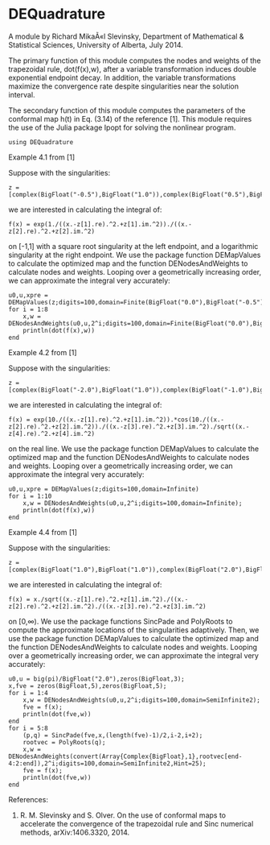 # DEQuadrature

A module by Richard MikaÃ«l Slevinsky,
Department of Mathematical & Statistical Sciences,
University of Alberta, July 2014.

The primary function of this module computes the nodes and weights
of the trapezoidal rule, dot(f(x),w), after a variable transformation induces 
double exponential endpoint decay. In addition, the variable transformations
maximize the convergence rate despite singularities near the solution interval.

The secondary function of this module computes the parameters of the
conformal map h(t) in Eq. (3.14) of the reference [1]. This module requires
the use of the Julia package Ipopt for solving the nonlinear program.


	using DEQuadrature


Example 4.1 from [1]

Suppose with the singularities:


	z = [complex(BigFloat("-0.5"),BigFloat("1.0")),complex(BigFloat("0.5"),BigFloat("0.5"))]


we are interested in calculating the integral of:


	f(x) = exp(1./((x.-z[1].re).^2.+z[1].im.^2))./((x.-z[2].re).^2.+z[2].im.^2)

on [-1,1] with a square root singularity at the left endpoint, and a logarithmic singularity at the right endpoint. We use the package function DEMapValues to calculate the optimized map and the function DENodesAndWeights to calculate nodes and weights. Looping over a geometrically increasing order, we can approximate the integral very accurately:


	u0,u,xpre = DEMapValues(z;digits=100,domain=Finite(BigFloat("0.0"),BigFloat("-0.5"),BigFloat("1.0"),BigFloat("0.0")))
	for i = 1:8
		x,w = DENodesAndWeights(u0,u,2^i;digits=100,domain=Finite(BigFloat("0.0"),BigFloat("-0.5"),BigFloat("1.0"),BigFloat("0.0")));
		println(dot(f(x),w))
	end

Example 4.2 from [1]

Suppose with the singularities:


	z = [complex(BigFloat("-2.0"),BigFloat("1.0")),complex(BigFloat("-1.0"),BigFloat("0.5")),complex(BigFloat("1.0"),BigFloat("0.25")),complex(BigFloat("2.0"),BigFloat("1.0"))]


we are interested in calculating the integral of:


	f(x) = exp(10./((x.-z[1].re).^2.+z[1].im.^2)).*cos(10./((x.-z[2].re).^2.+z[2].im.^2))./((x.-z[3].re).^2.+z[3].im.^2)./sqrt((x.-z[4].re).^2.+z[4].im.^2)


on the real line. We use the package function DEMapValues to calculate the optimized map and the function DENodesAndWeights to calculate nodes and weights. Looping over a geometrically increasing order, we can approximate the integral very accurately:


	u0,u,xpre = DEMapValues(z;digits=100,domain=Infinite)
	for i = 1:10
		x,w = DENodesAndWeights(u0,u,2^i;digits=100,domain=Infinite);
		println(dot(f(x),w))
	end


Example 4.4 from [1]

Suppose with the singularities:


	z = [complex(BigFloat("1.0"),BigFloat("1.0")),complex(BigFloat("2.0"),BigFloat("0.5")),complex(BigFloat("3.0"),BigFloat("1.0")/BigFloat("3.0"))]


we are interested in calculating the integral of:


	f(x) = x./sqrt((x.-z[1].re).^2.+z[1].im.^2)./((x.-z[2].re).^2.+z[2].im.^2)./((x.-z[3].re).^2.+z[3].im.^2)


on [0,∞). We use the package functions SincPade and PolyRoots to compute the approximate locations of the singularities adaptively. Then, we use the package function DEMapValues to calculate the optimized map and the function DENodesAndWeights to calculate nodes and weights. Looping over a geometrically increasing order, we can approximate the integral very accurately:


	u0,u = big(pi)/BigFloat("2.0"),zeros(BigFloat,3);
	x,fve = zeros(BigFloat,5),zeros(BigFloat,5);
	for i = 1:4
		x,w = DENodesAndWeights(u0,u,2^i;digits=100,domain=SemiInfinite2);
		fve = f(x);
		println(dot(fve,w))
	end
	for i = 5:8
		(p,q) = SincPade(fve,x,(length(fve)-1)/2,i-2,i+2);
		rootvec = PolyRoots(q);
		x,w = DENodesAndWeights(convert(Array{Complex{BigFloat},1},rootvec[end-4:2:end]),2^i;digits=100,domain=SemiInfinite2,Hint=25);
		fve = f(x);
		println(dot(fve,w))
	end




References:

 
   1.	R. M. Slevinsky and S. Olver. On the use of conformal maps
		to accelerate the convergence of the trapezoidal rule
		and Sinc numerical methods, arXiv:1406.3320, 2014.
